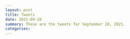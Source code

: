 ```yaml
---
layout: post
title: Tweets
date: 2021-09-28
summary: These are the tweets for September 28, 2021.
categories:
---
```


